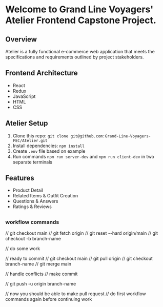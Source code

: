 # Welcome to Grand Line Voyagers' Atelier Frontend Capstone Project.

## Overview
Atelier is a fully functional e-commerce web application that meets the specifications and requirements outlined by project stakeholders. 

## Frontend Architecture
  - React
  - Redux
  - JavaScript
  - HTML
  - CSS

## Atelier Setup
1. Clone this repo: `git clone git@github.com:Grand-Line-Voyagers-FEC/Atelier.git`
2. Install dependencies: `npm install`
3. Create `.env` file based on example
4. Run commands `npm run server-dev` and `npm run client-dev` in two separate terminals

## Features 
- Product Detail 
- Related Items & Outfit Creation
- Questions & Answers 
- Ratings & Reviews 

##

### workflow commands
// git checkout main
// git fetch origin
// git reset --hard origin/main
// git checkout -b branch-name

// do some work

// ready to commit
// git checkout main
// git pull origin
// git checkout branch-name
// git merge main

// handle conflicts
// make commit

// git push -u origin branch-name

// now you should be able to make pull request
// do first workflow commands again before continuing work

